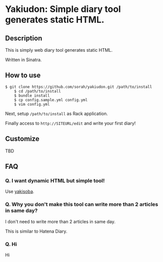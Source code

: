 # Yakiudon: Simple diary tool generates static HTML.

## Description

This is simply web diary tool generates static HTML.

Written in Sinatra.

## How to use

    $ git clone https://github.com/sorah/yakiudon.git /path/to/install
		$ cd /path/to/install
		$ bundle install
		$ cp config.sample.yml config.yml
		$ vim config.yml

Next, setup `/path/to/install` as Rack application.

Finally access to `http://SITEURL/edit` and write your first diary!

## Customize

TBD

## FAQ

### Q. I want dynamic HTML but simple tool!

Use [yakisoba](http://github.com/hinassan/yakisoba).

### Q. Why you don't make this tool can write more than 2 articles in same day? 

I don't need to write more than 2 articles in same day.

This is similar to Hatena Diary.

### Q. Hi

Hi
